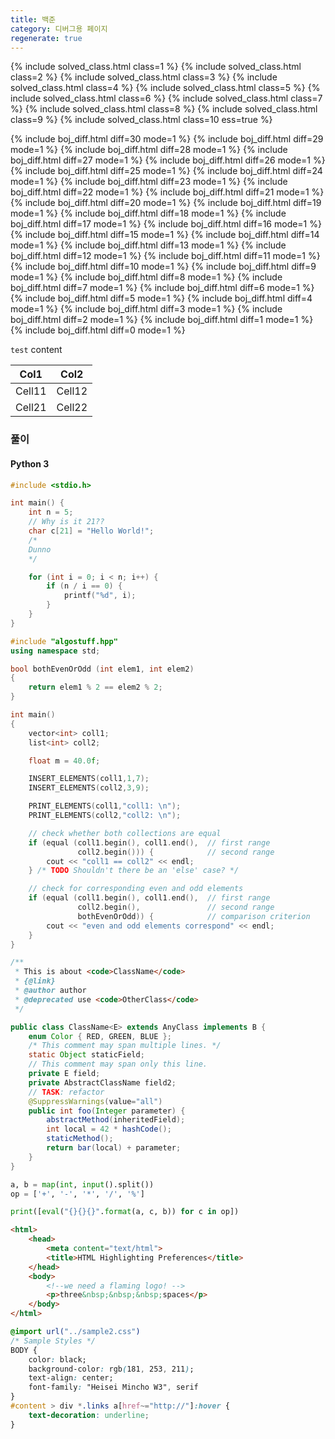 ```yaml
---
title: 백준
category: 디버그용 페이지
regenerate: true
---
```


{% include solved_class.html class=1 %}
{% include solved_class.html class=2 %}
{% include solved_class.html class=3 %}
{% include solved_class.html class=4 %}
{% include solved_class.html class=5 %}
{% include solved_class.html class=6 %}
{% include solved_class.html class=7 %}
{% include solved_class.html class=8 %}
{% include solved_class.html class=9 %}
{% include solved_class.html class=10 ess=true %}

{% include boj_diff.html diff=30 mode=1 %} {% include boj_diff.html diff=29 mode=1 %} {% include boj_diff.html diff=28 mode=1 %} {% include boj_diff.html diff=27 mode=1 %} {% include boj_diff.html diff=26 mode=1 %}<br/>
{% include boj_diff.html diff=25 mode=1 %} {% include boj_diff.html diff=24 mode=1 %} {% include boj_diff.html diff=23 mode=1 %} {% include boj_diff.html diff=22 mode=1 %} {% include boj_diff.html diff=21 mode=1 %}<br/>
{% include boj_diff.html diff=20 mode=1 %} {% include boj_diff.html diff=19 mode=1 %} {% include boj_diff.html diff=18 mode=1 %} {% include boj_diff.html diff=17 mode=1 %} {% include boj_diff.html diff=16 mode=1 %}<br/>
{% include boj_diff.html diff=15 mode=1 %} {% include boj_diff.html diff=14 mode=1 %} {% include boj_diff.html diff=13 mode=1 %} {% include boj_diff.html diff=12 mode=1 %} {% include boj_diff.html diff=11 mode=1 %}<br/>
{% include boj_diff.html diff=10 mode=1 %} {% include boj_diff.html diff=9 mode=1 %} {% include boj_diff.html diff=8 mode=1 %} {% include boj_diff.html diff=7 mode=1 %} {% include boj_diff.html diff=6 mode=1 %}<br/>
{% include boj_diff.html diff=5 mode=1 %} {% include boj_diff.html diff=4 mode=1 %} {% include boj_diff.html diff=3 mode=1 %} {% include boj_diff.html diff=2 mode=1 %} {% include boj_diff.html diff=1 mode=1 %}<br/>
{% include boj_diff.html diff=0 mode=1 %}

`test` content

|Col1|Col2|
|:-:|:-:|
|Cell11|Cell12|
|Cell21|Cell22|

### 풀이

#### Python 3

```c
#include <stdio.h>

int main() {
    int n = 5;
    // Why is it 21??
    char c[21] = "Hello World!";
    /*
    Dunno
    */

    for (int i = 0; i < n; i++) {
        if (n / i == 0) {
            printf("%d", i);
        }
    }
}
```

```cpp
#include "algostuff.hpp"
using namespace std;

bool bothEvenOrOdd (int elem1, int elem2)
{
    return elem1 % 2 == elem2 % 2;
}

int main()
{
    vector<int> coll1;
    list<int> coll2;

    float m = 40.0f;

    INSERT_ELEMENTS(coll1,1,7);
    INSERT_ELEMENTS(coll2,3,9);

    PRINT_ELEMENTS(coll1,"coll1: \n");
    PRINT_ELEMENTS(coll2,"coll2: \n");

    // check whether both collections are equal
    if (equal (coll1.begin(), coll1.end(),  // first range
               coll2.begin())) {            // second range
        cout << "coll1 == coll2" << endl;
    } /* TODO Shouldn't there be an 'else' case? */

    // check for corresponding even and odd elements
    if (equal (coll1.begin(), coll1.end(),  // first range
               coll2.begin(),               // second range
               bothEvenOrOdd)) {            // comparison criterion
        cout << "even and odd elements correspond" << endl;
    }
}
```

```java
/**
 * This is about <code>ClassName</code>
 * {@link}
 * @author author
 * @deprecated use <code>OtherClass</code>
 */

public class ClassName<E> extends AnyClass implements B {
    enum Color { RED, GREEN, BLUE };
    /* This comment may span multiple lines. */
    static Object staticField;
    // This comment may span only this line.
    private E field;
    private AbstractClassName field2;
    // TASK: refactor
    @SuppressWarnings(value="all")
    public int foo(Integer parameter) {
        abstractMethod(inheritedField);
        int local = 42 * hashCode();
        staticMethod();
        return bar(local) + parameter;
    }
}
```

```python
a, b = map(int, input().split())
op = ['+', '-', '*', '/', '%']

print([eval("{}{}{}".format(a, c, b)) for c in op])
```

```html
<html>
    <head>
        <meta content="text/html">
        <title>HTML Highlighting Preferences</title>
    </head>
    <body>
        <!--we need a flaming logo! -->
        <p>three&nbsp;&nbsp;&nbsp;spaces</p>
    </body>
</html>
```

```css
@import url("../sample2.css")
/* Sample Styles */
BODY {
    color: black;
    background-color: rgb(181, 253, 211);
    text-align: center;
    font-family: "Heisei Mincho W3", serif
}
#content > div *.links a[href~="http://"]:hover {
    text-decoration: underline;
}
```